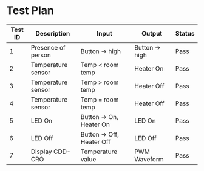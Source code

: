 # Test Plan

| Test ID | Description |  Input | Output |  Status  |
| -------- | ----------- | ------ | ------| -----------------|
| 1 | Presence of person | Button -> high | Button -> high | Pass |
| 2 | Temperature sensor | Temp < room temp | Heater On | Pass |
| 3 | Temperature sensor | Temp > room temp | Heater Off | Pass |
| 4 | Temperature sensor | Temp = room temp | Heater Off | Pass |
| 5 | LED On | Button -> On, Heater On  | LED On | Pass |
| 6 | LED Off | Button -> Off, Heater Off  | LED Off | Pass |
| 7 | Display CDD-CRO | Temperature value | PWM Waveform | Pass |
